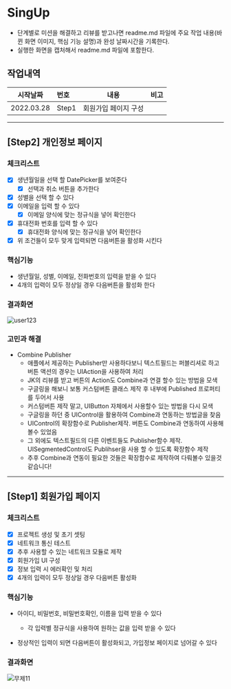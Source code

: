 # SingUp 

- 단계별로 미션을 해결하고 리뷰를 받고나면 readme.md 파일에 주요 작업 내용(바뀐 화면 이미지, 핵심 기능 설명)과 완성 날짜시간을 기록한다.
- 실행한 화면을 캡처해서 readme.md 파일에 포함한다.

## 작업내역

| 시작날짜   | 번호  | 내용                 | 비고 |
| ---------- | :---- | -------------------- | ---- |
| 2022.03.28 | Step1 | 회원가입 페이지 구성 |      |

------

## [Step2] 개인정보 페이지

### 체크리스트 

- [x] 생년월일을 선택 할 DatePicker를 보여준다
  - [x] 선택과 취소 버튼을 추가한다
- [x] 성별을 선택 할 수 있다
- [x] 이메일을 입력 할 수 있다
  - [x] 이메일 양식에 맞는 정규식을 넣어 확인한다
- [x] 휴대전화 번호를 입력 할 수 있다
  - [x] 휴대전화 양식에 맞는 정규식을 넣어 확인한다
- [x] 위 조건들이 모두 맞게 입력되면 다음버튼을 활성화 시킨다

### 핵심기능

* 생년월일, 성별, 이메일, 전화번호의 입력을 받을 수 있다
* 4개의 입력이 모두 정상일 경우 다음버튼을 활성화 한다

### 결과화면

![user123](https://user-images.githubusercontent.com/5019378/161012082-93b1a1ed-3c7e-4a95-95c7-e39c2060efdc.gif)

### 고민과 해결

* Combine Publisher
  * 애플에서 제공하는 Publisher만 사용하다보니 텍스트필드는 퍼블리셔로 하고
    버튼 액션의 경우는 UIAction을 사용하여 처리
  * JK의 리뷰를 받고 버튼의 Action도 Combine과 연결 할수 있는 방법을 모색
  * 구글링을 해보니 보통 커스텀버튼 클래스 제작 후 내부에 Published 프로퍼티를 두어서 사용
  * 커스텀버튼 제작 말고, UIButton 자체에서 사용할수 있는 방법을 다시 모색
  * 구글링을 하던 중 UIControl을 활용하여 Combine과 연동하는 방법글을 찾음
  * UIControl의 확장함수로 Publisher제작. 버튼도 Combine과 연동하여 사용해 볼수 있었음
  * 그 외에도 텍스트필드의 다른 이벤트들도 Publisher함수 제작.
    UISegmentedControl도 Publihser을 사용 할 수 있도록 확장함수 제작
  * 추후 Combine과 연동이 필요한 것들은 확장함수로 제작하여 다뤄볼수 있을것 같습니다!

------

## [Step1] 회원가입 페이지

### 체크리스트

- [x] 프로젝트 생성 및 초기 셋팅
- [x] 네트워크 통신 테스트
- [x] 추후 사용할 수 있는 네트워크 모듈로 제작
- [x] 회원가입 UI 구성
- [x] 정보 입력 시 에러확인 및 처리
- [x] 4개의 입력이 모두 정상일 경우 다음버튼 활성화

### 핵심기능

* 아이디, 비밀번호, 비밀번호확인, 이름을 입력 받을 수 있다
  * 각 입력별 정규식을 사용하여 원하는 값을 입력 받을 수 있다

* 정상적인 입력이 되면 다음버튼이 활성화되고, 가입정보 페이지로 넘어갈 수 있다

### 결과화면

![무제11](https://user-images.githubusercontent.com/5019378/161010952-4bae24fc-9385-407d-9ab1-023d0f1f56ae.gif)
